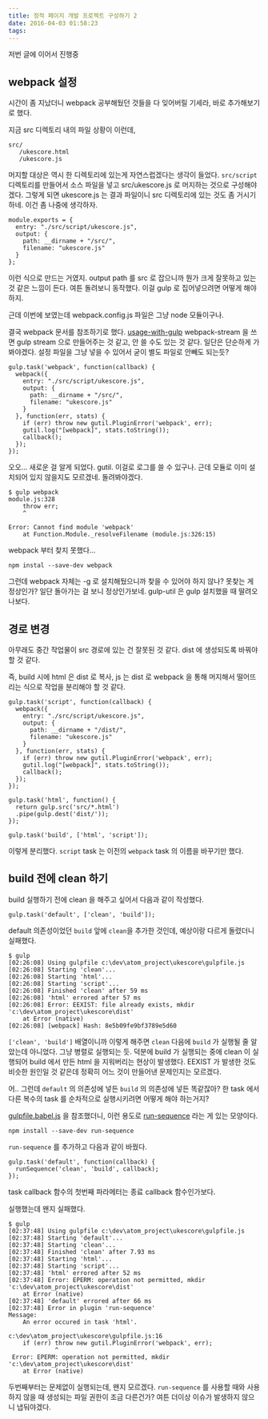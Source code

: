 ```yaml
---
title: 정적 페이지 개발 프로젝트 구성하기 2
date: 2016-04-03 01:58:23
tags:
---
```


저번 글에 이어서 진행중

## webpack 설정
시간이 좀 지났더니 webpack 공부해뒀던 것들을 다 잊어버릴 기세라, 바로 추가해보기로 했다.

지금 src 디렉토리 내의 파일 상황이 이런데,

```
src/
   /ukescore.html
   /ukescore.js
```

머지할 대상은 역시 한 디렉토리에 있는게 자연스럽겠다는 생각이 들었다. `src/script` 디렉토리를 만들어서 소스 파일을 넣고 src/ukescore.js 로 머지하는 것으로 구성해야겠다. 그렇게 되면 ukescore.js 는 결과 파일이니 src 디렉토리에 있는 것도 좀 거시기하네. 이건 좀 나중에 생각하자.

```
module.exports = {
  entry: "./src/script/ukescore.js",
  output: {
    path: __dirname + "/src/",
    filename: "ukescore.js"
  }
};
```
이런 식으로 만드는 거였지. output path 를 src 로 잡으니까 뭔가 크게 잘못하고 있는 것 같은 느낌이 든다. 여튼 돌려보니 동작했다. 이걸 gulp 로 집어넣으려면 어떻게 해야 하지.

근데 이번에 보였는데 webpack.config.js 파일은 그냥 node 모듈이구나.

결국 webpack 문서를 참조하기로 했다. [usage-with-gulp](http://webpack.github.io/docs/usage-with-gulp.html) webpack-stream 을 쓰면 gulp stream 으로 만들어주는 것 같고, 안 쓸 수도 있는 것 같다. 일단은 단순하게 가봐야겠다. 설정 파일을 그냥 넣을 수 있어서 굳이 별도 파일로 안빼도 되는듯?

```
gulp.task('webpack', function(callback) {
  webpack({
    entry: "./src/script/ukescore.js",
    output: {
      path: __dirname + "/src/",
      filename: "ukescore.js"
    }
  }, function(err, stats) {
    if (err) throw new gutil.PluginError('webpack', err);
    gutil.log("[webpack]", stats.toString());
    callback();
  });
});
```

오오... 새로운 걸 알게 되었다. gutil. 이걸로 로그를 쓸 수 있구나. 근데 모듈로 이미 설치되어 있지 않을지도 모르겠네. 돌려봐야겠다.

```
$ gulp webpack
module.js:328
    throw err;
    ^

Error: Cannot find module 'webpack'
    at Function.Module._resolveFilename (module.js:326:15)

```
webpack 부터 찾지 못했다...

```
npm instal --save-dev webpack
```

그런데 webpack 자체는 -g 로 설치해뒀으니까 찾을 수 있어야 하지 않나? 못찾는 게 정상인가? 일단 돌아가는 걸 보니 정상인가보네. gulp-util 은 gulp 설치했을 때 딸려오나보다.

## 경로 변경
아무래도 중간 작업물이 src 경로에 있는 건 잘못된 것 같다. dist 에 생성되도록 바꿔야 할 것 같다.

즉, build 시에 html 은 dist 로 복사, js 는 dist 로 webpack 을 통해 머지해서 떨어뜨리는 식으로 작업을 분리해야 할 것 같다.

```
gulp.task('script', function(callback) {
  webpack({
    entry: "./src/script/ukescore.js",
    output: {
      path: __dirname + "/dist/",
      filename: "ukescore.js"
    }
  }, function(err, stats) {
    if (err) throw new gutil.PluginError('webpack', err);
    gutil.log("[webpack]", stats.toString());
    callback();
  });
});

gulp.task('html', function() {
  return gulp.src('src/*.html')
  .pipe(gulp.dest('dist/'));
});

gulp.task('build', ['html', 'script']);
```

이렇게 분리했다. `script` task 는 이전의 `webpack` task 의 이름을 바꾸기만 했다.

## build 전에 clean 하기
build 실행하기 전에 clean 을 해주고 싶어서 다음과 같이 작성했다.

```
gulp.task('default', ['clean', 'build']);
```

default 의존성이었던 `build` 앞에 `clean`을 추가한 것인데, 예상이랑 다르게 돌렸더니 실패했다.

```
$ gulp
[02:26:08] Using gulpfile c:\dev\atom_project\ukescore\gulpfile.js
[02:26:08] Starting 'clean'...
[02:26:08] Starting 'html'...
[02:26:08] Starting 'script'...
[02:26:08] Finished 'clean' after 59 ms
[02:26:08] 'html' errored after 57 ms
[02:26:08] Error: EEXIST: file already exists, mkdir 'c:\dev\atom_project\ukescore\dist'
    at Error (native)
[02:26:08] [webpack] Hash: 8e5b09fe9bf3789e5d60
```

`['clean', 'build']` 배열이니까 이렇게 해주면 `clean` 다음에 `build` 가 실행될 줄 알았는데 아니었다. 그냥 병렬로 실행되는 듯. 덕분에 build 가 실행되는 중에 clean 이 실행되어 build 에서 만든 html 을 지워버리는 현상이 발생했다. EEXIST 가 발생한 것도 비슷한 원인일 것 같은데 정확히 어느 것이 만들어낸 문제인지는 모르겠다.

어.. 그런데 `default` 의 의존성에 넣든 `build` 의 의존성에 넣든 똑같잖아? 한 task 에서 다른 복수의 task 를 순차적으로 실행시키려면 어떻게 해야 하는거지?


[gulpfile.babel.js](https://github.com/yeoman/generator-chrome-extension/blob/master/app/templates/gulpfile.babel.js) 을 참조했더니, 이런 용도로 [run-sequence](https://github.com/OverZealous/run-sequence) 라는 게 있는 모양이다.

```
npm install --save-dev run-sequence
```

`run-sequence` 를 추가하고 다음과 같이 바꿨다.

```
gulp.task('default', function(callback) {
  runSequence('clean', 'build', callback);
});
```
task callback 함수의 첫번째 파라메터는 종료 callback 함수인가보다.

실행했는데 왠지 실패했다.
```
$ gulp
[02:37:48] Using gulpfile c:\dev\atom_project\ukescore\gulpfile.js
[02:37:48] Starting 'default'...
[02:37:48] Starting 'clean'...
[02:37:48] Finished 'clean' after 7.93 ms
[02:37:48] Starting 'html'...
[02:37:48] Starting 'script'...
[02:37:48] 'html' errored after 52 ms
[02:37:48] Error: EPERM: operation not permitted, mkdir 'c:\dev\atom_project\ukescore\dist'
    at Error (native)
[02:37:48] 'default' errored after 66 ms
[02:37:48] Error in plugin 'run-sequence'
Message:
    An error occured in task 'html'.

c:\dev\atom_project\ukescore\gulpfile.js:16
    if (err) throw new gutil.PluginError('webpack', err);
             ^
 Error: EPERM: operation not permitted, mkdir 'c:\dev\atom_project\ukescore\dist'
    at Error (native)
```

두번째부터는 문제없이 실행되는데, 왠지 모르겠다. `run-sequence` 를 사용할 때와 사용하지 않을 때 생성되는 파일 권한이 조금 다른건가? 여튼 더이상 이슈가 발생하지 않으니 냅둬야겠다.
